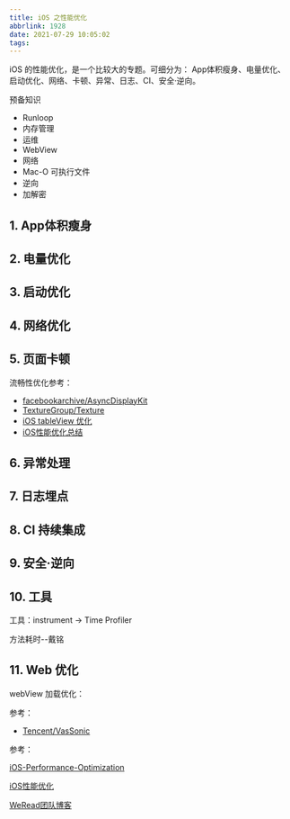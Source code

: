 ```yaml
---
title: iOS 之性能优化
abbrlink: 1928
date: 2021-07-29 10:05:02
tags:
---
```


iOS 的性能优化，是一个比较大的专题。可细分为： App体积瘦身、电量优化、启动优化、网络、卡顿、异常、日志、CI、安全·逆向。

预备知识

* Runloop
* 内存管理
* 运维
* WebView
* 网络
* Mac-O 可执行文件
* 逆向
* 加解密

## 1. App体积瘦身

## 2. 电量优化

## 3. 启动优化

## 4. 网络优化

## 5. 页面卡顿

流畅性优化参考：

* [facebookarchive/AsyncDisplayKit](https://github.com/facebookarchive/AsyncDisplayKit)
* [TextureGroup/Texture](https://github.com/TextureGroup/Texture)
* [iOS tableView 优化](https://juejin.cn/post/6850418118850789390#heading-7)
* [iOS性能优化总结](https://juejin.im/post/5ace078cf265da23994ee493)

## 6. 异常处理

## 7. 日志埋点

## 8. CI 持续集成

## 9. 安全·逆向

## 10. 工具

工具：instrument -> Time Profiler

方法耗时--戴铭

## 11. Web 优化

webView 加载优化：

参考：

* [Tencent/VasSonic](https://github.com/Tencent/VasSonic)

参考：

[iOS-Performance-Optimization](https://github.com/skyming/iOS-Performance-Optimization)

[iOS性能优化](http://www.mengyueping.com/2018/08/19/iOS_optimization_all/)

[WeRead团队博客](https://wereadteam.github.io/archives/)
